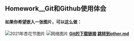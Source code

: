 ## Homework__Git和Github使用体会
#### 如果你希望嵌入一张图片，可以这么做：
 
![2021年杏花节图片](https://github.com/zhj0415/Homework/blob/main/Xinghua.JPG)
![网络图片](https://octodex.github.com/images/dinotocat.png)
<b>
[Git的下载链接](https://git-scm.com/)
[跳转到other.md](./other.md)
